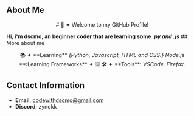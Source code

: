 
## About Me
<p align="center">
# 💾 ✦ Welcome to my GitHub Profile!
</p>
<a> <b>Hi, i'm dscmo, an beginner coder that are learning some <i>.py and .js</i></b> </a>
##  More about me
<p align="center">
<a>📚 ✦ **Learning** <i>{Python, Javascript, HTML and CSS.}</i>
<i>Node.js</i> **:Learning Frameworks** ✦ ⌨️
🛠️ ✦ **Tools**: <i>VSCode, Firefox.</i></a>
</p>

## Contact Information

- **Email**; codewithdscmo@gmail.com
- **Discord**; zynokk
